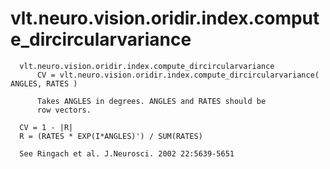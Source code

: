 # vlt.neuro.vision.oridir.index.compute_dircircularvariance

```
  vlt.neuro.vision.oridir.index.compute_dircircularvariance
      CV = vlt.neuro.vision.oridir.index.compute_dircircularvariance( ANGLES, RATES )
 
      Takes ANGLES in degrees. ANGLES and RATES should be
      row vectors.
 
  CV = 1 - |R|
  R = (RATES * EXP(I*ANGLES)') / SUM(RATES)
 
  See Ringach et al. J.Neurosci. 2002 22:5639-5651

```
